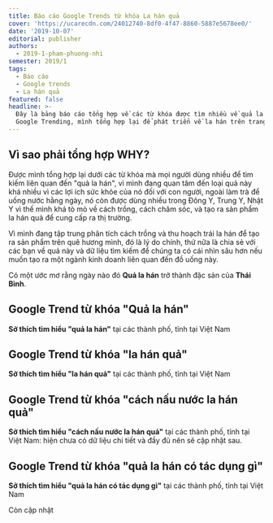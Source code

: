 ```yaml
---
title: Báo cáo Google Trends từ khóa La hán quả
cover: 'https://ucarecdn.com/24012740-8df0-4f47-8860-5887e5678ee0/'
date: '2019-10-07'
editorial: publisher
authors:
  - 2019-1-pham-phuong-nhi
semester: 2019/1
tags:
  - Báo cáo
  - Google trends
  - La hán quả
featured: false
headline: >-
  Đây là bảng báo cáo tổng hợp về các từ khóa được tìm nhiều về quả la hán trên
  Google Trending, mình tổng hợp lại để phát triển về la hán trên trang.
---
```

## Vì sao phải tổng hợp WHY?

Được mình tổng hợp lại dưới các từ khóa mà mọi người dùng nhiều để tìm kiếm liên quan đến "quả la hán", vì mình đang quan tâm đến loại quả này khá nhiều vì các lợi ích sức khỏe của nó đối với con người, ngoài làm trà để uống nước hằng ngày, nó còn được dùng nhiều trong Đông Y, Trung Y, Nhật Y vì thế mình khá tò mò về cách trồng, cách chăm sóc, và tạo ra sản phẩm la hán quả để cung cấp ra thị trường.

Vì mình đang tập trung phân tích cách trồng và thu hoạch trái la hán để tạo ra sản phẩm trên quê hương mình, đó là lý do chính, thứ nữa là chia sẻ với các bạn về quả này và dữ liệu tìm kiếm để chúng ta có cái nhìn sâu hơn nếu muốn tạo ra một ngành kinh doanh liên quan đến đồ uống này.

Có một ước mơ rằng ngày nào đó **Quả la hán** trở thành đặc sản của **Thái Bình**.

## Google Trend từ khóa "Quả la hán"

<script type="text/javascript" src="https://ssl.gstatic.com/trends_nrtr/1845_RC03/embed_loader.js"></script> <script type="text/javascript"> trends.embed.renderExploreWidget("TIMESERIES", {"comparisonItem":[{"keyword":"quả la hán","geo":"VN","time":"today 12-m"}],"category":0,"property":""}, {"exploreQuery":"q=qu%E1%BA%A3%20la%20h%C3%A1n&geo=VN&date=today 12-m","guestPath":"https://trends.google.com.vn:443/trends/embed/"}); </script> 

**Sở thích tìm hiểu "quả la hán"** tại các thành phố, tỉnh tại Việt Nam

<script type="text/javascript" src="https://ssl.gstatic.com/trends_nrtr/1845_RC03/embed_loader.js"></script> <script type="text/javascript"> trends.embed.renderExploreWidget("GEO_MAP", {"comparisonItem":[{"keyword":"quả la hán","geo":"VN","time":"today 12-m"}],"category":0,"property":""}, {"exploreQuery":"q=qu%E1%BA%A3%20la%20h%C3%A1n&geo=VN&date=today 12-m","guestPath":"https://trends.google.com.vn:443/trends/embed/"}); </script> 


## Google Trend từ khóa "la hán quả"

<script type="text/javascript" src="https://ssl.gstatic.com/trends_nrtr/1845_RC03/embed_loader.js"></script> <script type="text/javascript"> trends.embed.renderExploreWidget("TIMESERIES", {"comparisonItem":[{"keyword":"la hán quả","geo":"VN","time":"today 12-m"}],"category":0,"property":""}, {"exploreQuery":"q=la%20h%C3%A1n%20qu%E1%BA%A3&geo=VN&date=today 12-m","guestPath":"https://trends.google.com.vn:443/trends/embed/"}); </script> 

**Sở thích tìm hiểu "la hán quả"** tại các thành phố, tỉnh tại Việt Nam

<script type="text/javascript" src="https://ssl.gstatic.com/trends_nrtr/1845_RC03/embed_loader.js"></script> <script type="text/javascript"> trends.embed.renderExploreWidget("GEO_MAP", {"comparisonItem":[{"keyword":"la hán quả","geo":"VN","time":"today 12-m"}],"category":0,"property":""}, {"exploreQuery":"geo=VN&q=la%20h%C3%A1n%20qu%E1%BA%A3&date=today 12-m","guestPath":"https://trends.google.com.vn:443/trends/embed/"}); </script> 

## Google Trend từ khóa "cách nấu nước la hán quả"

<script type="text/javascript" src="https://ssl.gstatic.com/trends_nrtr/1845_RC03/embed_loader.js"></script> <script type="text/javascript"> trends.embed.renderExploreWidget("TIMESERIES", {"comparisonItem":[{"keyword":"cách nấu nước la hán quả","geo":"VN","time":"today 12-m"}],"category":0,"property":""}, {"exploreQuery":"geo=VN&q=c%C3%A1ch%20n%E1%BA%A5u%20n%C6%B0%E1%BB%9Bc%20la%20h%C3%A1n%20qu%E1%BA%A3&date=today 12-m","guestPath":"https://trends.google.com.vn:443/trends/embed/"}); </script> 

**Sở thích tìm hiểu "cách nấu nước la hán quả"** tại các thành phố, tỉnh tại Việt Nam: hiện chưa có dữ liệu chi tiết và đầy đủ nên sẽ cập nhật sau.

## Google Trend từ khóa "quả la hán có tác dụng gì"

<script type="text/javascript" src="https://ssl.gstatic.com/trends_nrtr/1845_RC03/embed_loader.js"></script> <script type="text/javascript"> trends.embed.renderExploreWidget("TIMESERIES", {"comparisonItem":[{"keyword":"quả la hán có tác dụng gì","geo":"VN","time":"today 12-m"}],"category":0,"property":""}, {"exploreQuery":"geo=VN&q=qu%E1%BA%A3%20la%20h%C3%A1n%20c%C3%B3%20t%C3%A1c%20d%E1%BB%A5ng%20g%C3%AC&date=today 12-m","guestPath":"https://trends.google.com.vn:443/trends/embed/"}); </script> 

**Sở thích tìm hiểu "quả la hán có tác dụng gì"** tại các thành phố, tỉnh tại Việt Nam

<script type="text/javascript" src="https://ssl.gstatic.com/trends_nrtr/1845_RC03/embed_loader.js"></script> <script type="text/javascript"> trends.embed.renderExploreWidget("GEO_MAP", {"comparisonItem":[{"keyword":"quả la hán có tác dụng gì","geo":"VN","time":"today 12-m"}],"category":0,"property":""}, {"exploreQuery":"geo=VN&q=qu%E1%BA%A3%20la%20h%C3%A1n%20c%C3%B3%20t%C3%A1c%20d%E1%BB%A5ng%20g%C3%AC&date=today 12-m","guestPath":"https://trends.google.com.vn:443/trends/embed/"}); </script> 

Còn cập nhật
